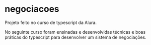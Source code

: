 # negociacoes
Projeto feito no curso de typescript da Alura.

No seguinte curso foram ensinadas e desenvolvidas técnicas e boas práticas do typescript para desenvolver um sistema de negociações.
